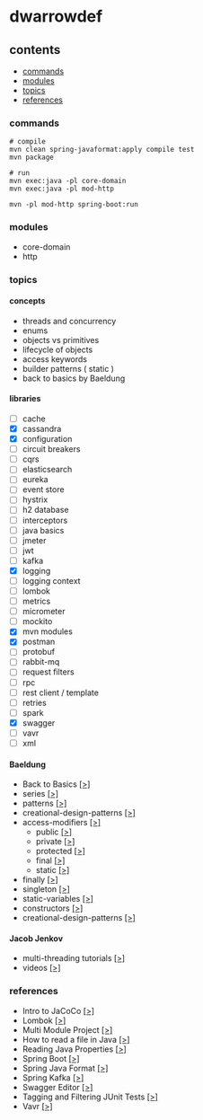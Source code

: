 # dwarrowdef

## contents

* [commands](#commands)
* [modules](#modules)
* [topics](#topics)
* [references](#references)

### commands

```
# compile
mvn clean spring-javaformat:apply compile test
mvn package

# run
mvn exec:java -pl core-domain
mvn exec:java -pl mod-http

mvn -pl mod-http spring-boot:run
```

### modules

- core-domain
- http

### topics

#### concepts

- threads and concurrency
- enums
- objects vs primitives
- lifecycle of objects
- access keywords
- builder patterns ( static )
- back to basics by Baeldung

#### libraries

- [ ] cache
- [X] cassandra
- [X] configuration
- [ ] circuit breakers
- [ ] cqrs
- [ ] elasticsearch
- [ ] eureka
- [ ] event store
- [ ] hystrix
- [ ] h2 database
- [ ] interceptors
- [ ] java basics
- [ ] jmeter
- [ ] jwt
- [ ] kafka
- [X] logging
- [ ] logging context
- [ ] lombok
- [ ] metrics
- [ ] micrometer
- [ ] mockito
- [X] mvn modules
- [X] postman
- [ ] protobuf
- [ ] rabbit-mq
- [ ] request filters
- [ ] rpc
- [ ] rest client / template
- [ ] retries
- [ ] spark
- [X] swagger
- [ ] vavr
- [ ] xml

#### Baeldung

- Back to Basics [[>]](https://www.baeldung.com/java-tutorial)
- series [[>]](https://www.baeldung.com/category/series/)
- patterns [[>]](https://www.baeldung.com/tag/pattern/)
- creational-design-patterns [[>]](https://www.baeldung.com/creational-design-patterns)
- access-modifiers [[>]](https://www.baeldung.com/java-access-modifiers)
  - public [[>]](https://www.baeldung.com/java-public-keyword)
  - private [[>]](https://www.baeldung.com/java-private-keyword)
  - protected [[>]](https://www.baeldung.com/java-protected-access-modifier)
  - final [[>]](https://www.baeldung.com/java-final)
  - static [[>]](https://www.baeldung.com/java-static)
- finally [[>]](https://www.baeldung.com/java-finally-keyword)
- singleton [[>]](https://www.baeldung.com/java-static-class-vs-singleton)
- static-variables [[>]](https://www.baeldung.com/java-static-variables-initialization)
- constructors [[>]](https://www.baeldung.com/java-constructors-vs-static-factory-methods)
- creational-design-patterns [[>]](https://www.baeldung.com/creational-design-patterns)

#### Jacob Jenkov

- multi-threading tutorials [[>]](http://tutorials.jenkov.com/)
- videos [[>]](https://www.youtube.com/watch?v=mTGdtC9f4EU&list=PLL8woMHwr36EDxjUoCzboZjedsnhLP1j4)

### references

- Intro to JaCoCo [[>]](https://www.baeldung.com/jacoco)
- Lombok [[>]](https://projectlombok.org/features/all)
- Multi Module Project [[>]](https://www.baeldung.com/maven-multi-module)
- How to read a file in Java [[>]](https://www.baeldung.com/reading-file-in-java)
- Reading Java Properties [[>]](https://www.baeldung.com/java-properties)
- Spring Boot [[>]](https://docs.spring.io/spring-boot/docs/2.1.6.RELEASE/reference/html/index.html)
- Spring Java Format [[>]](https://github.com/spring-io/spring-javaformat)
- Spring Kafka [[>]](https://docs.spring.io/spring-kafka/reference/html/)
- Swagger Editor [[>]](https://editor.swagger.io/)
- Tagging and Filtering JUnit Tests [[>]](https://www.baeldung.com/junit-filtering-tests    )
- Vavr [[>]](https://www.vavr.io/vavr-docs/)